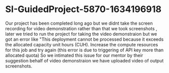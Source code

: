 # SI-GuidedProject-5870-1634196918
Our project has been completed long ago but we didnt take the screen recording for video demonstration rather than that we took screenshots , later we tried to run the project for
taking the video demonstraion but we got an error like "This deployment cannot be processed because it exceeds the allocated capacity unit hours (CUH). Increase the compute
resources for this job and try again (this error is due to triggering of API key more than allocated quota) So we intimated this issue for our mentor by their suggestion behalf 
of video demonstraion we have uploaded video of output screenshots.
